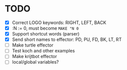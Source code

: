 # TODO

  * [x] Correct LOGO keywords: RIGHT, LEFT, BACK
  * [x] :N := 0, must become `MAKE "N 0`
  * [x] Support shortcut words (parser)
  * [x] Send short names to effector: PD, PU, FD, BK, LT, RT
  * [ ] Make turtle effector
  * [ ] Test koch and other examples
  * [ ] Make krijtbot effector
  * [ ] local/global variables?
